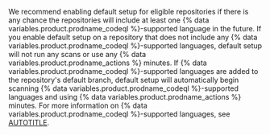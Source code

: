 We recommend enabling default setup for eligible repositories if there is any chance the repositories will include at least one {% data variables.product.prodname_codeql %}-supported language in the future. If you enable default setup on a repository that does not include any {% data variables.product.prodname_codeql %}-supported languages, default setup will not run any scans or use any {% data variables.product.prodname_actions %} minutes. If {% data variables.product.prodname_codeql %}-supported languages are added to the repository's default branch, default setup will automatically begin scanning {% data variables.product.prodname_codeql %}-supported languages and using {% data variables.product.prodname_actions %} minutes. For more information on {% data variables.product.prodname_codeql %}-supported languages, see [AUTOTITLE](/code-security/code-scanning/introduction-to-code-scanning/about-code-scanning-with-codeql#about-codeql).
